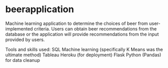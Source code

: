 # beerapplication
Machine learning application to determine the choices of beer from user-implemented criteria. Users can obtain beer recommendations from the database or the application will provide recommendations from the input provided by users.

Tools and skills used:
  SQL
  Machine learning (specifically K Means was the ultimate method)
  Tableau
  Heroku (for deployment)
  Flask
  Python (Pandas) for data cleanup
  

